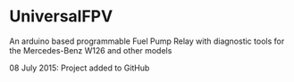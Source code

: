 # UniversalFPV
An arduino based programmable Fuel Pump Relay with diagnostic tools for the Mercedes-Benz W126 and other models

08 July 2015:
Project added to GitHub
